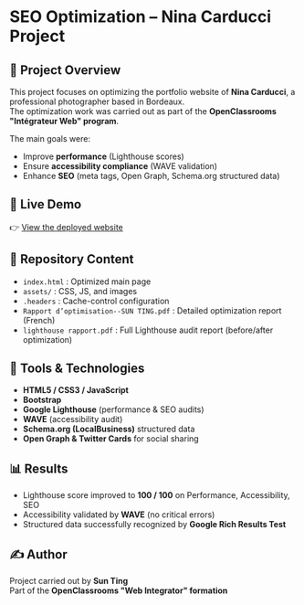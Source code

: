 # SEO Optimization – Nina Carducci Project

## 📄 Project Overview
This project focuses on optimizing the portfolio website of **Nina Carducci**, a professional photographer based in Bordeaux.  
The optimization work was carried out as part of the **OpenClassrooms "Intégrateur Web" program**.

The main goals were:
- Improve **performance** (Lighthouse scores)
- Ensure **accessibility compliance** (WAVE validation)
- Enhance **SEO** (meta tags, Open Graph, Schema.org structured data)

## 🚀 Live Demo
👉 [View the deployed website](https://smy619.github.io/SEO-Optimisation-NinaCarducci/)

## 📂 Repository Content
- `index.html` : Optimized main page  
- `assets/` : CSS, JS, and images  
- `.headers` : Cache-control configuration  
- `Rapport d’optimisation--SUN TING.pdf` : Detailed optimization report (French)  
- `lighthouse rapport.pdf` : Full Lighthouse audit report (before/after optimization)  

## 🔧 Tools & Technologies
- **HTML5 / CSS3 / JavaScript**  
- **Bootstrap**  
- **Google Lighthouse** (performance & SEO audits)  
- **WAVE** (accessibility audit)  
- **Schema.org (LocalBusiness)** structured data  
- **Open Graph & Twitter Cards** for social sharing  

## 📊 Results
- Lighthouse score improved to **100 / 100** on Performance, Accessibility, SEO  
- Accessibility validated by **WAVE** (no critical errors)  
- Structured data successfully recognized by **Google Rich Results Test**  

## ✍️ Author
Project carried out by **Sun Ting**  
Part of the **OpenClassrooms "Web Integrator" formation**  
